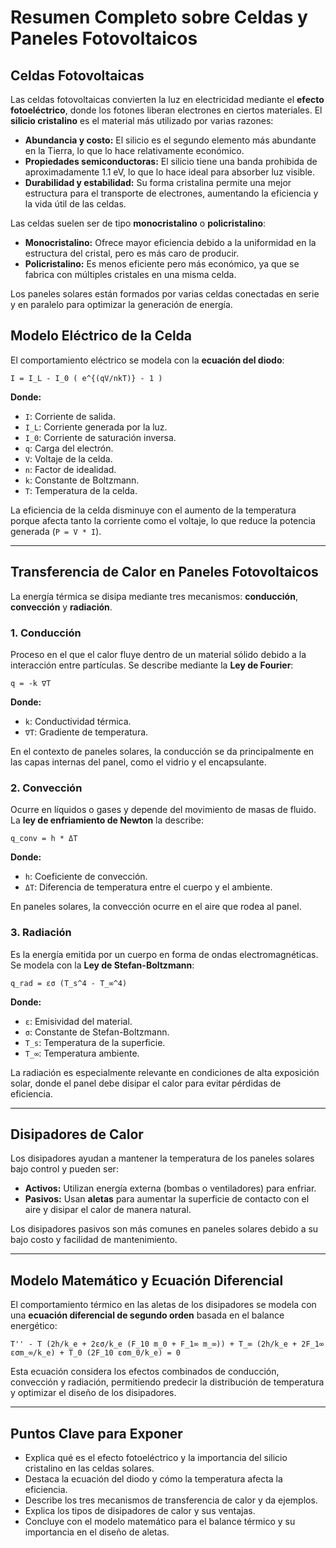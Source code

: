 # Resumen Completo sobre Celdas y Paneles Fotovoltaicos  

## Celdas Fotovoltaicas  
Las celdas fotovoltaicas convierten la luz en electricidad mediante el **efecto fotoeléctrico**, donde los fotones liberan electrones en ciertos materiales. El **silicio cristalino** es el material más utilizado por varias razones:  
- **Abundancia y costo:** El silicio es el segundo elemento más abundante en la Tierra, lo que lo hace relativamente económico.  
- **Propiedades semiconductoras:** El silicio tiene una banda prohibida de aproximadamente 1.1 eV, lo que lo hace ideal para absorber luz visible.  
- **Durabilidad y estabilidad:** Su forma cristalina permite una mejor estructura para el transporte de electrones, aumentando la eficiencia y la vida útil de las celdas.  

Las celdas suelen ser de tipo **monocristalino** o **policristalino**:  
- **Monocristalino:** Ofrece mayor eficiencia debido a la uniformidad en la estructura del cristal, pero es más caro de producir.  
- **Policristalino:** Es menos eficiente pero más económico, ya que se fabrica con múltiples cristales en una misma celda.  

Los paneles solares están formados por varias celdas conectadas en serie y en paralelo para optimizar la generación de energía.

## Modelo Eléctrico de la Celda  
El comportamiento eléctrico se modela con la **ecuación del diodo**:  

`I = I_L - I_0 ( e^{(qV/nkT)} - 1 )`  

**Donde:**  
- `I`: Corriente de salida.  
- `I_L`: Corriente generada por la luz.  
- `I_0`: Corriente de saturación inversa.  
- `q`: Carga del electrón.  
- `V`: Voltaje de la celda.  
- `n`: Factor de idealidad.  
- `k`: Constante de Boltzmann.  
- `T`: Temperatura de la celda.  

La eficiencia de la celda disminuye con el aumento de la temperatura porque afecta tanto la corriente como el voltaje, lo que reduce la potencia generada (`P = V * I`).  

---

## Transferencia de Calor en Paneles Fotovoltaicos  
La energía térmica se disipa mediante tres mecanismos: **conducción**, **convección** y **radiación**.  

### 1. Conducción  
Proceso en el que el calor fluye dentro de un material sólido debido a la interacción entre partículas. Se describe mediante la **Ley de Fourier**:  

`q = -k ∇T`  

**Donde:**  
- `k`: Conductividad térmica.  
- `∇T`: Gradiente de temperatura.  

En el contexto de paneles solares, la conducción se da principalmente en las capas internas del panel, como el vidrio y el encapsulante.  

### 2. Convección  
Ocurre en líquidos o gases y depende del movimiento de masas de fluido. La **ley de enfriamiento de Newton** la describe:  

`q_conv = h * ΔT`  

**Donde:**  
- `h`: Coeficiente de convección.  
- `ΔT`: Diferencia de temperatura entre el cuerpo y el ambiente.  

En paneles solares, la convección ocurre en el aire que rodea al panel.  

### 3. Radiación  
Es la energía emitida por un cuerpo en forma de ondas electromagnéticas. Se modela con la **Ley de Stefan-Boltzmann**:  

`q_rad = εσ (T_s^4 - T_∞^4)`  

**Donde:**  
- `ε`: Emisividad del material.  
- `σ`: Constante de Stefan-Boltzmann.  
- `T_s`: Temperatura de la superficie.  
- `T_∞`: Temperatura ambiente.  

La radiación es especialmente relevante en condiciones de alta exposición solar, donde el panel debe disipar el calor para evitar pérdidas de eficiencia.  

---

## Disipadores de Calor  
Los disipadores ayudan a mantener la temperatura de los paneles solares bajo control y pueden ser:  
- **Activos:** Utilizan energía externa (bombas o ventiladores) para enfriar.  
- **Pasivos:** Usan **aletas** para aumentar la superficie de contacto con el aire y disipar el calor de manera natural.  

Los disipadores pasivos son más comunes en paneles solares debido a su bajo costo y facilidad de mantenimiento.  

---

## Modelo Matemático y Ecuación Diferencial  
El comportamiento térmico en las aletas de los disipadores se modela con una **ecuación diferencial de segundo orden** basada en el balance energético:  

`T'' - T (2h/k_e + 2εσ/k_e (F_10 m_0 + F_1∞ m_∞)) + T_∞ (2h/k_e + 2F_1∞ εσm_∞/k_e) + T_0 (2F_10 εσm_0/k_e) = 0`  

Esta ecuación considera los efectos combinados de conducción, convección y radiación, permitiendo predecir la distribución de temperatura y optimizar el diseño de los disipadores.  

---

## Puntos Clave para Exponer  
- Explica qué es el efecto fotoeléctrico y la importancia del silicio cristalino en las celdas solares.  
- Destaca la ecuación del diodo y cómo la temperatura afecta la eficiencia.  
- Describe los tres mecanismos de transferencia de calor y da ejemplos.  
- Explica los tipos de disipadores de calor y sus ventajas.  
- Concluye con el modelo matemático para el balance térmico y su importancia en el diseño de aletas.  
